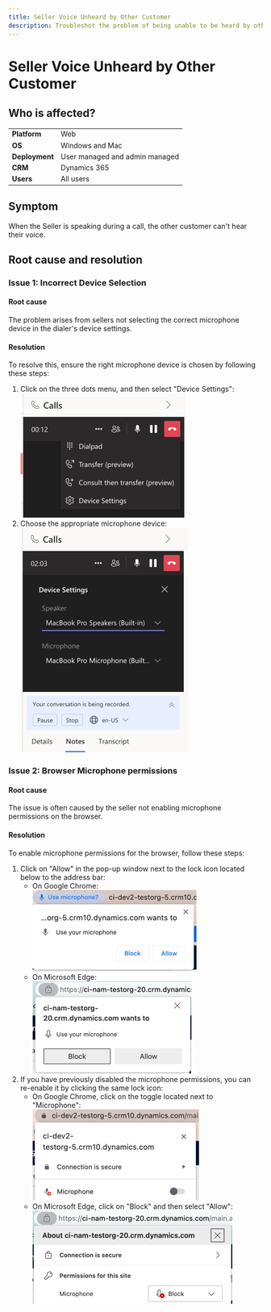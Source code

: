 ```yaml
---
title: Seller Voice Unheard by Other Customer
description: Troubleshot the problem of being unable to be heard by other customer.
---
```


# Seller Voice Unheard by Other Customer
## Who is affected?
|                |                                 |
|----------------|---------------------------------|
| **Platform**   | Web                             |
| **OS**         | Windows and Mac                 |
| **Deployment** | User managed and admin managed  |
| **CRM**        | Dynamics 365                    |
| **Users**      | All users                       |


## Symptom
When the Seller is speaking during a call, the other customer can't hear their voice.

## Root cause and resolution
### Issue 1: Incorrect Device Selection

#### Root cause
The problem arises from sellers not selecting the correct microphone device in the dialer's device settings.

#### Resolution
To resolve this, ensure the right microphone device is chosen by following these steps:
1. Click on the three dots menu, and then select "Device Settings":  
   ![Dialer menu](media/seller-voice-unheard-by-other-customer/dialer-menu.png)  
2. Choose the appropriate microphone device:  
   ![Dialer device settings](media/seller-voice-unheard-by-other-customer/dialer-device-settings.png)  

### Issue 2: Browser Microphone permissions

#### Root cause
The issue is often caused by the seller not enabling microphone permissions on the browser.

#### Resolution
To enable microphone permissions for the browser, follow these steps:
1. Click on "Allow" in the pop-up window next to the lock icon located below to the address bar:  
   * On Google Chrome:  
   ![Chrome allow microphone](media/seller-voice-unheard-by-other-customer/chrome-allow-microphone.png)  
   * On Microsoft Edge:  
   ![Edge allow microphone](media/seller-voice-unheard-by-other-customer/edge-allow-microphone.png)
2. If you have previously disabled the microphone permissions, you can re-enable it by clicking the same lock icon:  
   * On Google Chrome, click on the toggle located next to "Microphone":  
   ![Chrome enable microphone](media/seller-voice-unheard-by-other-customer/chrome-enable-microphone.png)   
   * On Microsoft Edge, click on "Block" and then select "Allow":  
   ![Edge enable microphone](media/seller-voice-unheard-by-other-customer/edge-enable-microphone.png)
